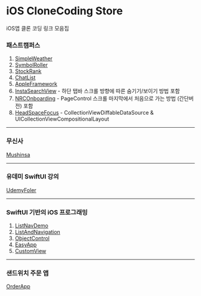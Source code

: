 # iOS CloneCoding Store
iOS앱 클론 코딩 링크 모음집

### 패스트캠퍼스 
1. [SimpleWeather](https://github.com/Yimkeul/SimpleWeather)
2. [SymbolRoller](https://github.com/Yimkeul/SymbolRoller)
3. [StockRank](https://github.com/Yimkeul/StockRank)
4. [ChatList](https://github.com/Yimkeul/ChatList)
5. [AppleFramework](https://github.com/Yimkeul/AppleFrameworks)
6. [InstaSearchView](https://github.com/Yimkeul/InstaSearchView) - 하단 탭바 스크롤 방향에 따른 숨기기/보이기 방법 포함
7. [NRCOnboarding](https://github.com/Yimkeul/NRCOnboarding) - PageControl 스크롤 마지막에서 처음으로 가는 방법 (간단버전) 포함
8. [HeadSpaceFocus](https://github.com/Yimkeul/HeadSpaceFocus) - CollectionViewDiffableDataSource & UICollectionViewCompositionalLayout

---
### 무신사 
[Mushinsa](https://github.com/Yimkeul/MushinsaCloneCoding)

---

### 유데미 SwiftUI 강의
[UdemyFoler](https://github.com/Yimkeul/UdemyFolder)

---

### SwiftUI 기반의 iOS 프로그래밍
1. [ListNavDemo](https://github.com/Yimkeul/StudyListNavDemo)
2. [ListAndNavigation](https://github.com/Yimkeul/StudyListAndNavigation)
3. [ObjectControl](https://github.com/Yimkeul/StudyObjectControl)
4. [EasyApp](https://github.com/Yimkeul/StudyEasyApp)
5. [CustomView](https://github.com/Yimkeul/StudyCustomView)
   
---

### 샌드위치 주문 앱
[OrderApp](https://github.com/Yimkeul/OrderApp)




